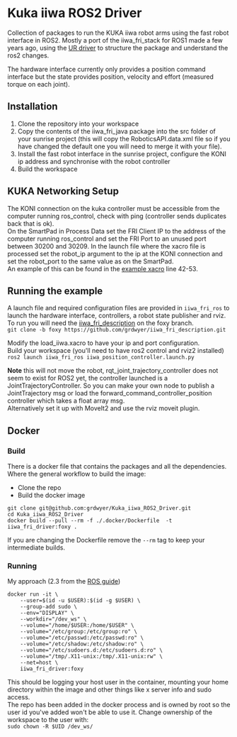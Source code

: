 # Kuka iiwa ROS2 Driver
Collection of packages to run the KUKA iiwa robot arms using the fast robot interface in ROS2.
Mostly a port of the iiwa_fri_stack for ROS1 made a few years ago, using the [UR driver](https://github.com/PickNikRobotics/Universal_Robots_ROS2_Driver) to structure the package and understand the ros2 changes.
  
The hardware interface currently only provides a position command interface but the state provides position, velocity and effort (measured torque on each joint).
## Installation
  1. Clone the repository into your workspace
  2. Copy the contents of the iiwa_fri_java package into the src folder of your sunrise project (this will copy the RoboticsAPI.data.xml file so if you have changed the default one you will need to merge it with your file).
  3. Install the fast robot interface in the sunrise project, configure the KONI ip address and synchronise with the robot controller
  4. Build the workspace
  
## KUKA Networking Setup
The KONI connection on the kuka controller must be accessible from the computer running ros_control, check with ping (controller sends duplicates back that is ok).  
On the SmartPad in Process Data set the FRI Client IP to the address of the computer running ros_control and set the FRI Port to an unused port between 30200 and 30209.
In the launch file where the xacro file is processed set the robot_ip argument to the ip at the KONI connection and set the robot_port to the same value as on the SmartPad.  
An example of this can be found in the [example xacro](https://github.com/grdwyer/Kuka_iiwa_ROS2_Driver/blob/foxy/iiwa_fri_ros/config/load_iiwa.xacro#L42) line 42-53.  

## Running the example
A launch file and required configuration files are provided in `iiwa_fri_ros` to launch the hardware interface, controllers, a robot state publisher and rviz.  
To run you will need the [iiwa_fri_description](https://github.com/grdwyer/iiwa_fri_description.git) on the foxy branch.  
`git clone -b foxy https://github.com/grdwyer/iiwa_fri_description.git`  

Modify the load_iiwa.xacro to have your ip and port configuration.  
Build your workspace (you'll need to have ros2 control and rviz2 installed)  
`ros2 launch iiwa_fri_ros iiwa_position_controller.launch.py`

**Note** this will not move the robot, rqt_joint_trajectory_controller does not seem to exist for ROS2 yet, the controller launched is a JointTrajectoryController.
So you can make your own node to publish a JointTrajectory msg or load the forward_command_controller_position controller which takes a float array msg.  
Alternatively set it up with MoveIt2 and use the rviz moveit plugin.  

## Docker
### Build
There is a docker file that contains the packages and all the dependencies. 
Where the general workflow to build the image:  
- Clone the repo
- Build the docker image

```
git clone git@github.com:grdwyer/Kuka_iiwa_ROS2_Driver.git
cd Kuka_iiwa_ROS2_Driver
docker build --pull --rm -f ./.docker/Dockerfile  -t iiwa_fri_driver:foxy .
```
If you are changing the Dockerfile remove the `--rm` tag to keep your intermediate builds. 

### Running
My approach (2.3 from the [ROS guide](http://wiki.ros.org/docker/Tutorials/GUI))
```
docker run -it \
    --user=$(id -u $USER):$(id -g $USER) \
    --group-add sudo \
    --env="DISPLAY" \
    --workdir="/dev_ws" \
    --volume="/home/$USER:/home/$USER" \
    --volume="/etc/group:/etc/group:ro" \
    --volume="/etc/passwd:/etc/passwd:ro" \
    --volume="/etc/shadow:/etc/shadow:ro" \
    --volume="/etc/sudoers.d:/etc/sudoers.d:ro" \
    --volume="/tmp/.X11-unix:/tmp/.X11-unix:rw" \
    --net=host \
    iiwa_fri_driver:foxy
```
This should be logging your host user in the container, mounting your home directory within the image and other things like x server info and sudo access.  
The repo has been added in the docker process and is owned by root so the user id you've added won't be able to use it.
Change ownership of the workspace to the user with:  
`sudo chown -R $UID /dev_ws/`
